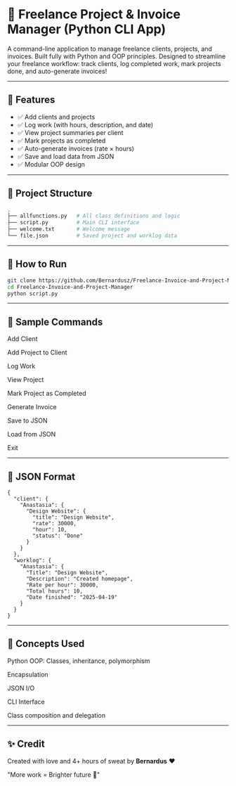 # 💼 Freelance Project & Invoice Manager (Python CLI App)

A command-line application to manage freelance clients, projects, and invoices. Built fully with Python and OOP principles. Designed to streamline your freelance workflow: track clients, log completed work, mark projects done, and auto-generate invoices!

---

## 🔧 Features

- ✅ Add clients and projects
- ✅ Log work (with hours, description, and date)
- ✅ View project summaries per client
- ✅ Mark projects as completed
- ✅ Auto-generate invoices (rate × hours)
- ✅ Save and load data from JSON
- ✅ Modular OOP design

---

## 📁 Project Structure

```bash
.
├── allfunctions.py   # All class definitions and logic
├── script.py         # Main CLI interface
├── welcome.txt       # Welcome message
└── file.json         # Saved project and worklog data
```

---

## 🚀 How to Run
```bash
git clone https://github.com/Bernardusz/Freelance-Invoice-and-Project-Manager.git
cd Freelance-Invoice-and-Project-Manager
python script.py
```

---

## 📌 Sample Commands
Add Client

Add Project to Client

Log Work

View Project

Mark Project as Completed

Generate Invoice

Save to JSON

Load from JSON

Exit

---

## 💾 JSON Format
```
{
  "client": {
    "Anastasia": {
      "Design Website": {
        "title": "Design Website",
        "rate": 30000,
        "hour": 10,
        "status": "Done"
      }
    }
  },
  "worklog": {
    "Anastasia": {
      "Title": "Design Website",
      "Description": "Created homepage",
      "Rate per hour": 30000,
      "Total hours": 10,
      "Date finished": "2025-04-19"
    }
  }
}
```

---

## 🧠 Concepts Used
Python OOP: Classes, inheritance, polymorphism

Encapsulation

JSON I/O

CLI Interface

Class composition and delegation

---

## ✨ Credit
Created with love and 4+ hours of sweat by **Bernardus** ❤️

"More work = Brighter future 💼"
